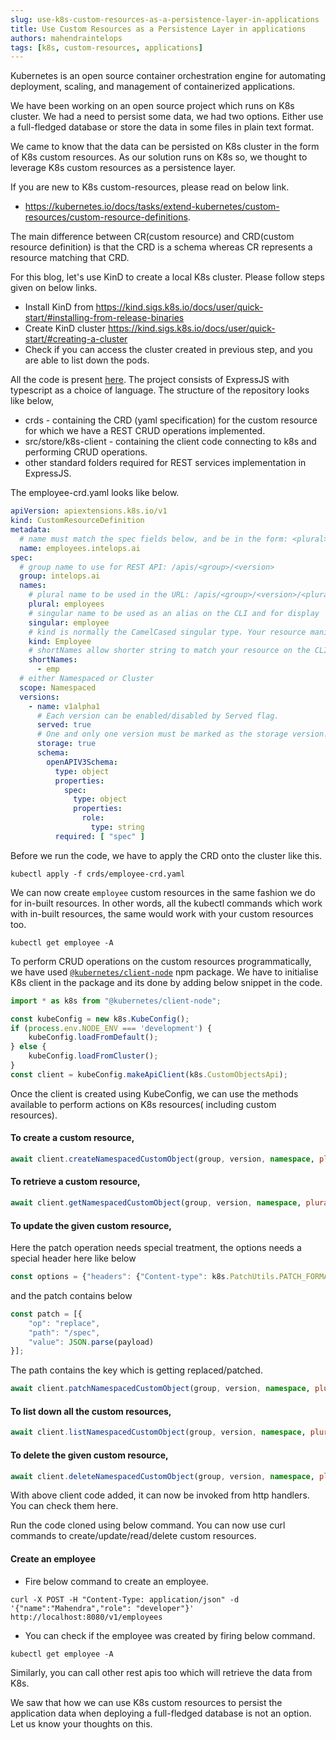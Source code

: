 ```yaml
---
slug: use-k8s-custom-resources-as-a-persistence-layer-in-applications
title: Use Custom Resources as a Persistence Layer in applications
authors: mahendraintelops
tags: [k8s, custom-resources, applications]
---
```


Kubernetes is an open source container orchestration engine for automating deployment, scaling, and management of
containerized applications.

We have been working on an open source project which runs on K8s cluster. We had a need to persist some data, we had two
options. Either use a full-fledged database or store the data in some files in plain text format.

We came to know that the data can be persisted on K8s cluster in the form of K8s custom resources. As our solution runs
on K8s so, we thought to leverage K8s custom resources as a persistence layer.

If you are new to K8s custom-resources, please read on below link.

- https://kubernetes.io/docs/tasks/extend-kubernetes/custom-resources/custom-resource-definitions.

The main difference between CR(custom resource) and CRD(custom resource definition) is that the CRD is a schema whereas
CR represents a resource matching that CRD.

For this blog, let's use KinD to create a local K8s cluster. Please follow steps given on below links.

- Install KinD from https://kind.sigs.k8s.io/docs/user/quick-start/#installing-from-release-binaries
- Create KinD cluster https://kind.sigs.k8s.io/docs/user/quick-start/#creating-a-cluster
- Check if you can access the cluster created in previous step, and you are able to list down the pods.

All the code is present [here](https://github.com/intelops/k8s-custom-resource-demo). The project consists of ExpressJS
with typescript as a choice of language. The structure of the repository looks like below,

- crds - containing the CRD (yaml specification) for the custom resource for which we have a REST CRUD operations
  implemented.
- src/store/k8s-client - containing the client code connecting to k8s and performing CRUD operations.
- other standard folders required for REST services implementation in ExpressJS.

The employee-crd.yaml looks like below.

```yaml
apiVersion: apiextensions.k8s.io/v1
kind: CustomResourceDefinition
metadata:
  # name must match the spec fields below, and be in the form: <plural>.<group>
  name: employees.intelops.ai
spec:
  # group name to use for REST API: /apis/<group>/<version>
  group: intelops.ai
  names:
    # plural name to be used in the URL: /apis/<group>/<version>/<plural>
    plural: employees
    # singular name to be used as an alias on the CLI and for display
    singular: employee
    # kind is normally the CamelCased singular type. Your resource manifests use this.
    kind: Employee
    # shortNames allow shorter string to match your resource on the CLI
    shortNames:
      - emp
  # either Namespaced or Cluster
  scope: Namespaced
  versions:
    - name: v1alpha1
      # Each version can be enabled/disabled by Served flag.
      served: true
      # One and only one version must be marked as the storage version.
      storage: true
      schema:
        openAPIV3Schema:
          type: object
          properties:
            spec:
              type: object
              properties:
                role:
                  type: string
          required: [ "spec" ]
```

Before we run the code, we have to apply the CRD onto the cluster like this.

```shell
kubectl apply -f crds/employee-crd.yaml
```

We can now create `employee` custom resources in the same fashion we do for in-built resources. In other words, all the
kubectl
commands which work with in-built resources, the same would work with your custom resources too.

```shell
kubectl get employee -A
```

To perform CRUD operations on the custom resources programmatically, we have
used [`@kubernetes/client-node`](https://www.npmjs.com/package/@kubernetes/client-node) npm package. We have to
initialise K8s client in the package and its done by adding below snippet in the
code.

```typescript
import * as k8s from "@kubernetes/client-node";

const kubeConfig = new k8s.KubeConfig();
if (process.env.NODE_ENV === 'development') {
    kubeConfig.loadFromDefault();
} else {
    kubeConfig.loadFromCluster();
}
const client = kubeConfig.makeApiClient(k8s.CustomObjectsApi);
```

Once the client is created using KubeConfig, we can use the methods available to perform actions on K8s resources(
including custom resources).

#### To create a custom resource,

```typescript
await client.createNamespacedCustomObject(group, version, namespace, plural, JSON.parse(payload));
```

#### To retrieve a custom resource,

```typescript
await client.getNamespacedCustomObject(group, version, namespace, plural, name);
```

#### To update the given custom resource,

Here the patch operation needs special treatment, the options needs a special header here like below

```typescript
const options = {"headers": {"Content-type": k8s.PatchUtils.PATCH_FORMAT_JSON_PATCH}};
```

and the patch contains below

```typescript
const patch = [{
    "op": "replace",
    "path": "/spec",
    "value": JSON.parse(payload)
}];
```

The path contains the key which is getting replaced/patched.

```typescript
await client.patchNamespacedCustomObject(group, version, namespace, plural, name, JSON.parse(patch), undefined, undefined, undefined, options);
```

#### To list down all the custom resources,

```typescript
await client.listNamespacedCustomObject(group, version, namespace, plural, "true", false, "", "", labelSelector);
```

#### To delete the given custom resource,

```typescript
await client.deleteNamespacedCustomObject(group, version, namespace, plural, name)
```

With above client code added, it can now be invoked from http handlers. You can check them here.

Run the code cloned using below command. You can now use curl commands to create/update/read/delete custom resources.

#### Create an employee

- Fire below command to create an employee.

```shell
curl -X POST -H "Content-Type: application/json" -d '{"name":"Mahendra","role": "developer"}' http://localhost:8080/v1/employees
```

- You can check if the employee was created by firing below command.

```shell
kubectl get employee -A
```

Similarly, you can call other rest apis too which will retrieve the data from K8s.

We saw that how we can use K8s custom resources to persist the application data when deploying a full-fledged database
is not an option. Let us know your thoughts on this.